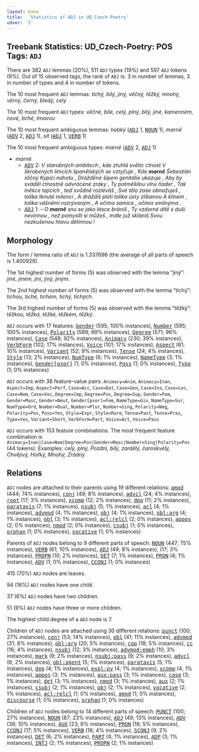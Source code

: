 ```yaml
---
layout: base
title:  'Statistics of ADJ in UD_Czech-Poetry'
udver: '2'
---
```


## Treebank Statistics: UD_Czech-Poetry: POS Tags: `ADJ`

There are 382 `ADJ` lemmas (20%), 511 `ADJ` types (19%) and 597 `ADJ` tokens (9%).
Out of 15 observed tags, the rank of `ADJ` is: 3 in number of lemmas, 3 in number of types and 4 in number of tokens.

The 10 most frequent `ADJ` lemmas: <em>tichý, bílý, jiný, věčný, těžký, mnohý, věrný, černý, bledý, celý</em>

The 10 most frequent `ADJ` types:  <em>věčné, bílé, celý, plný, bílý, jiné, kamenném, nové, tiché, tmavou</em>

The 10 most frequent ambiguous lemmas: <em>hebký</em> (<tt><a href="cs_poetry-pos-ADJ.html">ADJ</a></tt> 1, <tt><a href="cs_poetry-pos-NOUN.html">NOUN</a></tt> 1), <em>marně</em> (<tt><a href="cs_poetry-pos-ADV.html">ADV</a></tt> 2, <tt><a href="cs_poetry-pos-ADJ.html">ADJ</a></tt> 1), <em>sít</em> (<tt><a href="cs_poetry-pos-ADJ.html">ADJ</a></tt> 1, <tt><a href="cs_poetry-pos-VERB.html">VERB</a></tt> 1)

The 10 most frequent ambiguous types:  <em>marně</em> (<tt><a href="cs_poetry-pos-ADV.html">ADV</a></tt> 2, <tt><a href="cs_poetry-pos-ADJ.html">ADJ</a></tt> 1)


* <em>marně</em>
  * <tt><a href="cs_poetry-pos-ADV.html">ADV</a></tt> 2: <em>V starobných ambitech , kde ztuhlá světic ctnost V škrobených límcích španělských se vztyčuje , Kde <b>marně</b> Šebestián sličný Kypící nahotu , Drážděné šípem genitálie ukazuje , Aby by sváděl ctnostně odvrácené zraky , Ty potměšilou vlnu ňader , Tak měkce tajících , teď svůdně rozléváš , Své tělo zase obnažuješ , tolika tknuté milenci , A dráždíš pletí tolika ústy zlíbanou A klínem , tolika vášněmi rozrývaným , A očima samice , očima smilnýma .</em>
  * <tt><a href="cs_poetry-pos-ADJ.html">ADJ</a></tt> 1: <em>– O <b>marně</b> snu se jako lásce bráníš , Ty vzdorné dítě s duší nevinnou , než pomyslit si můžeš , mdle juž skláníš Svou nezkušenou hlavu dětinnou !</em>

## Morphology

The form / lemma ratio of `ADJ` is 1.337696 (the average of all parts of speech is 1.400929).

The 1st highest number of forms (5) was observed with the lemma “jiný”: <em>jiné, jiném, jiní, jiný, jiným</em>.

The 2nd highest number of forms (5) was observed with the lemma “tichý”: <em>tichou, tiché, tichém, tichý, tichých</em>.

The 3rd highest number of forms (5) was observed with the lemma “těžký”: <em>těžkou, těžká, těžké, těžkém, těžký</em>.

`ADJ` occurs with 17 features: <tt><a href="cs_poetry-feat-Gender.html">Gender</a></tt> (595; 100% instances), <tt><a href="cs_poetry-feat-Number.html">Number</a></tt> (595; 100% instances), <tt><a href="cs_poetry-feat-Polarity.html">Polarity</a></tt> (589; 99% instances), <tt><a href="cs_poetry-feat-Degree.html">Degree</a></tt> (571; 96% instances), <tt><a href="cs_poetry-feat-Case.html">Case</a></tt> (548; 92% instances), <tt><a href="cs_poetry-feat-Animacy.html">Animacy</a></tt> (230; 39% instances), <tt><a href="cs_poetry-feat-VerbForm.html">VerbForm</a></tt> (102; 17% instances), <tt><a href="cs_poetry-feat-Voice.html">Voice</a></tt> (101; 17% instances), <tt><a href="cs_poetry-feat-Aspect.html">Aspect</a></tt> (61; 10% instances), <tt><a href="cs_poetry-feat-Variant.html">Variant</a></tt> (52; 9% instances), <tt><a href="cs_poetry-feat-Tense.html">Tense</a></tt> (24; 4% instances), <tt><a href="cs_poetry-feat-Style.html">Style</a></tt> (13; 2% instances), <tt><a href="cs_poetry-feat-NumType.html">NumType</a></tt> (6; 1% instances), <tt><a href="cs_poetry-feat-NameType.html">NameType</a></tt> (3; 1% instances), <tt><a href="cs_poetry-feat-Gender-psor.html">Gender[psor]</a></tt> (1; 0% instances), <tt><a href="cs_poetry-feat-Poss.html">Poss</a></tt> (1; 0% instances), <tt><a href="cs_poetry-feat-Typo.html">Typo</a></tt> (1; 0% instances)

`ADJ` occurs with 36 feature-value pairs: `Animacy=Anim`, `Animacy=Inan`, `Aspect=Imp`, `Aspect=Perf`, `Case=Acc`, `Case=Dat`, `Case=Gen`, `Case=Ins`, `Case=Loc`, `Case=Nom`, `Case=Voc`, `Degree=Cmp`, `Degree=Pos`, `Degree=Sup`, `Gender=Fem`, `Gender=Masc`, `Gender=Neut`, `Gender[psor]=Fem`, `NameType=Giv`, `NameType=Sur`, `NumType=Ord`, `Number=Dual`, `Number=Plur`, `Number=Sing`, `Polarity=Neg`, `Polarity=Pos`, `Poss=Yes`, `Style=Expr`, `Style=Rare`, `Tense=Past`, `Tense=Pres`, `Typo=Yes`, `Variant=Short`, `VerbForm=Part`, `Voice=Act`, `Voice=Pass`

`ADJ` occurs with 153 feature combinations.
The most frequent feature combination is `Animacy=Inan|Case=Nom|Degree=Pos|Gender=Masc|Number=Sing|Polarity=Pos` (44 tokens).
Examples: <em>celý, plný, Pozdní, bílý, zardělý, čaroskvělý, Chvějivý, Hořký, Mnohý, Zrádný</em>


## Relations

`ADJ` nodes are attached to their parents using 19 different relations: <tt><a href="cs_poetry-dep-amod.html">amod</a></tt> (444; 74% instances), <tt><a href="cs_poetry-dep-conj.html">conj</a></tt> (49; 8% instances), <tt><a href="cs_poetry-dep-advcl.html">advcl</a></tt> (24; 4% instances), <tt><a href="cs_poetry-dep-root.html">root</a></tt> (17; 3% instances), <tt><a href="cs_poetry-dep-xcomp.html">xcomp</a></tt> (12; 2% instances), <tt><a href="cs_poetry-dep-dep.html">dep</a></tt> (11; 2% instances), <tt><a href="cs_poetry-dep-parataxis.html">parataxis</a></tt> (7; 1% instances), <tt><a href="cs_poetry-dep-nsubj.html">nsubj</a></tt> (5; 1% instances), <tt><a href="cs_poetry-dep-acl.html">acl</a></tt> (4; 1% instances), <tt><a href="cs_poetry-dep-advmod.html">advmod</a></tt> (4; 1% instances), <tt><a href="cs_poetry-dep-obj.html">obj</a></tt> (4; 1% instances), <tt><a href="cs_poetry-dep-obl-arg.html">obl:arg</a></tt> (4; 1% instances), <tt><a href="cs_poetry-dep-obl.html">obl</a></tt> (3; 1% instances), <tt><a href="cs_poetry-dep-acl-relcl.html">acl:relcl</a></tt> (2; 0% instances), <tt><a href="cs_poetry-dep-appos.html">appos</a></tt> (2; 0% instances), <tt><a href="cs_poetry-dep-nmod.html">nmod</a></tt> (2; 0% instances), <tt><a href="cs_poetry-dep-csubj.html">csubj</a></tt> (1; 0% instances), <tt><a href="cs_poetry-dep-orphan.html">orphan</a></tt> (1; 0% instances), <tt><a href="cs_poetry-dep-vocative.html">vocative</a></tt> (1; 0% instances)

Parents of `ADJ` nodes belong to 9 different parts of speech: <tt><a href="cs_poetry-pos-NOUN.html">NOUN</a></tt> (447; 75% instances), <tt><a href="cs_poetry-pos-VERB.html">VERB</a></tt> (61; 10% instances), <tt><a href="cs_poetry-pos-ADJ.html">ADJ</a></tt> (49; 8% instances),  (17; 3% instances), <tt><a href="cs_poetry-pos-PROPN.html">PROPN</a></tt> (10; 2% instances), <tt><a href="cs_poetry-pos-DET.html">DET</a></tt> (7; 1% instances), <tt><a href="cs_poetry-pos-PRON.html">PRON</a></tt> (4; 1% instances), <tt><a href="cs_poetry-pos-ADV.html">ADV</a></tt> (1; 0% instances), <tt><a href="cs_poetry-pos-CCONJ.html">CCONJ</a></tt> (1; 0% instances)

415 (70%) `ADJ` nodes are leaves.

94 (16%) `ADJ` nodes have one child.

37 (6%) `ADJ` nodes have two children.

51 (9%) `ADJ` nodes have three or more children.

The highest child degree of a `ADJ` node is 7.

Children of `ADJ` nodes are attached using 30 different relations: <tt><a href="cs_poetry-dep-punct.html">punct</a></tt> (100; 27% instances), <tt><a href="cs_poetry-dep-conj.html">conj</a></tt> (53; 14% instances), <tt><a href="cs_poetry-dep-obl.html">obl</a></tt> (41; 11% instances), <tt><a href="cs_poetry-dep-advmod.html">advmod</a></tt> (31; 8% instances), <tt><a href="cs_poetry-dep-obl-arg.html">obl:arg</a></tt> (20; 5% instances), <tt><a href="cs_poetry-dep-cop.html">cop</a></tt> (18; 5% instances), <tt><a href="cs_poetry-dep-cc.html">cc</a></tt> (16; 4% instances), <tt><a href="cs_poetry-dep-nsubj.html">nsubj</a></tt> (12; 3% instances), <tt><a href="cs_poetry-dep-advmod-emph.html">advmod:emph</a></tt> (10; 3% instances), <tt><a href="cs_poetry-dep-mark.html">mark</a></tt> (9; 2% instances), <tt><a href="cs_poetry-dep-nsubj-pass.html">nsubj:pass</a></tt> (9; 2% instances), <tt><a href="cs_poetry-dep-advcl.html">advcl</a></tt> (6; 2% instances), <tt><a href="cs_poetry-dep-obl-agent.html">obl:agent</a></tt> (5; 1% instances), <tt><a href="cs_poetry-dep-parataxis.html">parataxis</a></tt> (5; 1% instances), <tt><a href="cs_poetry-dep-dep.html">dep</a></tt> (4; 1% instances), <tt><a href="cs_poetry-dep-expl-pv.html">expl:pv</a></tt> (4; 1% instances), <tt><a href="cs_poetry-dep-xcomp.html">xcomp</a></tt> (4; 1% instances), <tt><a href="cs_poetry-dep-appos.html">appos</a></tt> (3; 1% instances), <tt><a href="cs_poetry-dep-aux-pass.html">aux:pass</a></tt> (3; 1% instances), <tt><a href="cs_poetry-dep-case.html">case</a></tt> (3; 1% instances), <tt><a href="cs_poetry-dep-det.html">det</a></tt> (3; 1% instances), <tt><a href="cs_poetry-dep-nmod.html">nmod</a></tt> (3; 1% instances), <tt><a href="cs_poetry-dep-aux.html">aux</a></tt> (2; 1% instances), <tt><a href="cs_poetry-dep-csubj.html">csubj</a></tt> (2; 1% instances), <tt><a href="cs_poetry-dep-obj.html">obj</a></tt> (2; 1% instances), <tt><a href="cs_poetry-dep-vocative.html">vocative</a></tt> (2; 1% instances), <tt><a href="cs_poetry-dep-acl-relcl.html">acl:relcl</a></tt> (1; 0% instances), <tt><a href="cs_poetry-dep-amod.html">amod</a></tt> (1; 0% instances), <tt><a href="cs_poetry-dep-discourse.html">discourse</a></tt> (1; 0% instances), <tt><a href="cs_poetry-dep-orphan.html">orphan</a></tt> (1; 0% instances)

Children of `ADJ` nodes belong to 14 different parts of speech: <tt><a href="cs_poetry-pos-PUNCT.html">PUNCT</a></tt> (100; 27% instances), <tt><a href="cs_poetry-pos-NOUN.html">NOUN</a></tt> (87; 23% instances), <tt><a href="cs_poetry-pos-ADJ.html">ADJ</a></tt> (49; 13% instances), <tt><a href="cs_poetry-pos-ADV.html">ADV</a></tt> (38; 10% instances), <tt><a href="cs_poetry-pos-AUX.html">AUX</a></tt> (23; 6% instances), <tt><a href="cs_poetry-pos-PRON.html">PRON</a></tt> (18; 5% instances), <tt><a href="cs_poetry-pos-CCONJ.html">CCONJ</a></tt> (17; 5% instances), <tt><a href="cs_poetry-pos-VERB.html">VERB</a></tt> (16; 4% instances), <tt><a href="cs_poetry-pos-SCONJ.html">SCONJ</a></tt> (9; 2% instances), <tt><a href="cs_poetry-pos-DET.html">DET</a></tt> (6; 2% instances), <tt><a href="cs_poetry-pos-PART.html">PART</a></tt> (4; 1% instances), <tt><a href="cs_poetry-pos-ADP.html">ADP</a></tt> (3; 1% instances), <tt><a href="cs_poetry-pos-INTJ.html">INTJ</a></tt> (2; 1% instances), <tt><a href="cs_poetry-pos-PROPN.html">PROPN</a></tt> (2; 1% instances)

